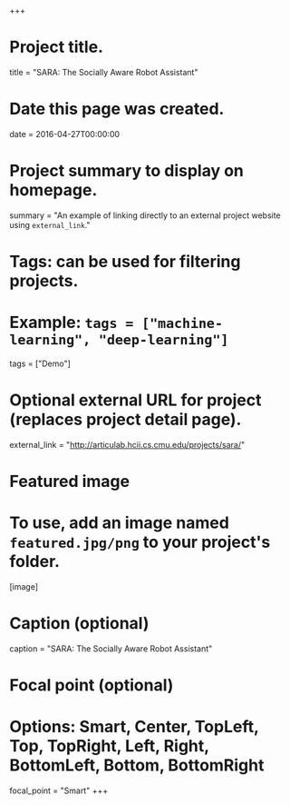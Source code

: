 +++
# Project title.
title = "SARA: The Socially Aware Robot Assistant"

# Date this page was created.
date = 2016-04-27T00:00:00

# Project summary to display on homepage.
summary = "An example of linking directly to an external project website using `external_link`."

# Tags: can be used for filtering projects.
# Example: `tags = ["machine-learning", "deep-learning"]`
tags = ["Demo"]

# Optional external URL for project (replaces project detail page).
external_link = "http://articulab.hcii.cs.cmu.edu/projects/sara/"

# Featured image
# To use, add an image named `featured.jpg/png` to your project's folder. 
[image]
  # Caption (optional)
  caption = "SARA: The Socially Aware Robot Assistant"

  # Focal point (optional)
  # Options: Smart, Center, TopLeft, Top, TopRight, Left, Right, BottomLeft, Bottom, BottomRight
  focal_point = "Smart"
+++
